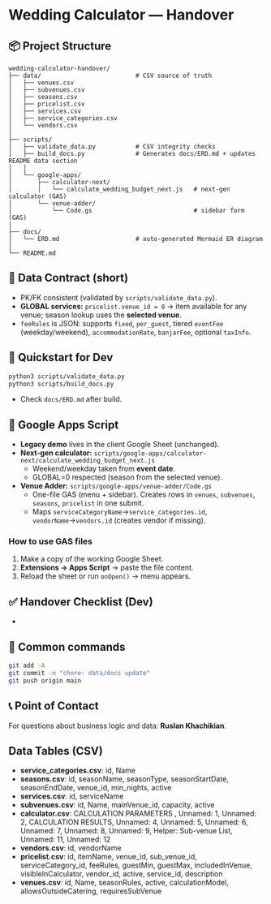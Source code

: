 # Wedding Calculator — Handover

## 📦 Project Structure

```
wedding-calculator-handover/
├── data/                          # CSV source of truth
│   ├── venues.csv
│   ├── subvenues.csv
│   ├── seasons.csv
│   ├── pricelist.csv
│   ├── services.csv
│   ├── service_categories.csv
│   └── vendors.csv
│
├── scripts/
│   ├── validate_data.py           # CSV integrity checks
│   ├── build_docs.py              # Generates docs/ERD.md + updates README data section
│   │
│   └── google-apps/
│       ├── calculator-next/
│       │   └── calculate_wedding_budget_next.js   # next‑gen calculator (GAS)
│       └── venue-adder/
│           └── Code.gs                            # sidebar form (GAS)
│
├── docs/
│   └── ERD.md                     # auto‑generated Mermaid ER diagram
│
└── README.md
```

## 🔗 Data Contract (short)

- PK/FK consistent (validated by `scripts/validate_data.py`).
- **GLOBAL services:** `pricelist.venue_id = 0` → item available for any venue; season lookup uses the **selected venue**.
- `feeRules` is JSON: supports `fixed`, `per_guest`, tiered `eventFee` (weekday/weekend), `accommodationRate`, `banjarFee`, optional `taxInfo`.

## 🚀 Quickstart for Dev

```bash
python3 scripts/validate_data.py
python3 scripts/build_docs.py
```

- Check `docs/ERD.md` after build.

## 🧮 Google Apps Script

- **Legacy demo** lives in the client Google Sheet (unchanged).
- **Next‑gen calculator:** `scripts/google-apps/calculator-next/calculate_wedding_budget_next.js`
  - Weekend/weekday taken from **event date**.
  - GLOBAL=0 respected (season from the selected venue).
- **Venue Adder:** `scripts/google-apps/venue-adder/Code.gs`
  - One-file GAS (menu + sidebar). Creates rows in `venues`, `subvenues`, `seasons`, `pricelist` in one submit.
  - Maps `serviceCategoryName`→`service_categories.id`, `vendorName`→`vendors.id` (creates vendor if missing).

### How to use GAS files

1. Make a copy of the working Google Sheet.
2. **Extensions → Apps Script** → paste the file content.
3. Reload the sheet or run `onOpen()` → menu appears.

## ✅ Handover Checklist (Dev)

-

## 🔄 Common commands

```bash
git add -A
git commit -m "chore: data/docs update"
git push origin main
```

## 📞 Point of Contact

For questions about business logic and data: **Ruslan Khachikian**.

## Data Tables (CSV)
- **service_categories.csv**: id, Name
- **seasons.csv**: id, seasonName, seasonType, seasonStartDate, seasonEndDate, venue_id, min_nights, active
- **services.csv**: id, serviceName
- **subvenues.csv**: id, Name, mainVenue_id, capacity, active
- **calculator.csv**:  CALCULATION PARAMETERS , Unnamed: 1, Unnamed: 2, CALCULATION RESULTS, Unnamed: 4, Unnamed: 5, Unnamed: 6, Unnamed: 7, Unnamed: 8, Unnamed: 9, Helper: Sub-venue List, Unnamed: 11, Unnamed: 12
- **vendors.csv**: id, vendorName
- **pricelist.csv**: id, itemName, venue_id, sub_venue_id, serviceCategory_id, feeRules, guestMin, guestMax, includedInVenue, visibleInCalculator, vendor_id, active, service_id, description
- **venues.csv**: id, Name, seasonRules, active, calculationModel, allowsOutsideCatering, requiresSubVenue
